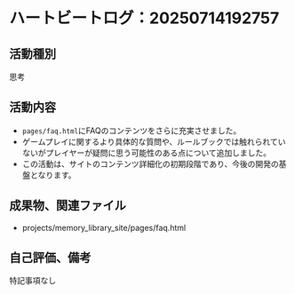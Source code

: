 # ハートビートログ：20250714192757

## 活動種別
思考

## 活動内容
- `pages/faq.html`にFAQのコンテンツをさらに充実させました。
- ゲームプレイに関するより具体的な質問や、ルールブックでは触れられていないがプレイヤーが疑問に思う可能性のある点について追加しました。
- この活動は、サイトのコンテンツ詳細化の初期段階であり、今後の開発の基盤となります。

## 成果物、関連ファイル
- projects/memory_library_site/pages/faq.html

## 自己評価、備考
特記事項なし
